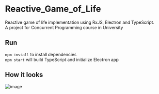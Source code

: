 # Reactive_Game_of_Life
Reactive game of life implementation using RxJS, Electron and TypeScript. A project for Concurrent Programming course in University

## Run
`npm install` to install dependencies <br/>
`npm start` will build TypeScript and initialize Electron app

## How it looks
![image](https://user-images.githubusercontent.com/19464921/67475284-32b73a80-f656-11e9-8190-a487184b27b5.png)
